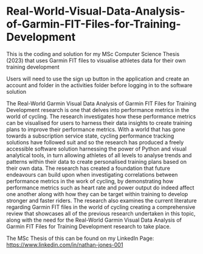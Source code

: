 # Real-World-Visual-Data-Analysis-of-Garmin-FIT-Files-for-Training-Development
This is the coding and solution for my MSc Computer Science Thesis (2023) that uses Garmin FIT files to visualise athletes data for their own training development

Users will need to use the sign up button in the application and create an account and folder in the activities folder before logging in to the software solution

The Real-World Garmin Visual Data Analysis of Garmin FIT Files for Training Development research is one that delves into performance metrics in the world of cycling. The research investigates how these performance metrics can be visualised for users to harness their data insights to create training plans to improve their performance metrics. With a world that has gone towards a subscription service state, cycling performance tracking solutions have followed suit and so the research has produced a freely accessible software solution harnessing the power of Python and visual analytical tools, in turn allowing athletes of all levels to analyse trends and patterns within their data to create personalised training plans based on their own data. The research has created a foundation that future endeavours can build upon when investigating correlations between performance metrics in the work of cycling, by demonstrating how performance metrics such as heart rate and power output do indeed affect one another along with how they can be target within training to develop stronger and faster riders. The research also examines the current literature regarding Garmin FIT files in the world of cycling creating a comprehensive review that showcases all of the previous research undertaken in this topic, along with the need for the Real-World Garmin Visual Data Analysis of Garmin FIT Files for Training Development research to take place.

The MSc Thesis of this can be found on my LinkedIn Page: https://www.linkedin.com/in/nathan-jones-001 

